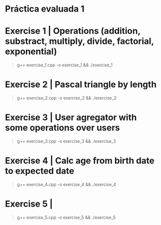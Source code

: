 # Práctica evaluada 1



# Exercise 1 | Operations (addition, substract, multiply, divide, factorial, exponential)
> g++ exercise_1.cpp -o exercise_1 && ./exercise_1


# Exercise 2 | Pascal triangle by length
> g++ exercise_2.cpp -o exercise_2 && ./exercise_2


# Exercise 3 | User agregator with some operations over users
> g++ exercise_3.cpp -o exercise_3 && ./exercise_3


# Exercise 4 | Calc age from birth date to expected date
> g++ exercise_4.cpp -o exercise_4 && ./exercise_4


# Exercise 5 |
> g++ exercise_5.cpp -o exercise_5 && ./exercise_5

